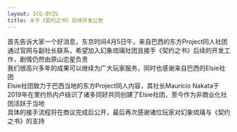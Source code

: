 ```yaml
---
layout: ICG-QYZS
title: 关于《契约之书》后续开发公告
---
```


首先告诉大家一个好消息，东京时间4月5日午，来自巴西的东方Project同人社团通过官网与副社长联系，希望加入幻象琉璃社团且接手《契约之书》后续的开发工作，剧情仍然由原山恋星负责<br>
我们很高兴多年的成果可以继续为广大玩家服务，同时也感谢来自巴西的Elsie社团<br>
Elsie社团致力于巴西当地的东方Project同人内容，其社长Maurício Nakata于2019年在里约热内卢结识了诸多同好共同创建了Elsie社团，至今作为非商业化社团活跃于当地<br>
具体的接手流程将在商议完成后公开，最后再次感谢诸位玩家对幻象琉璃与《契约之书》的支持<br>